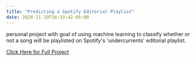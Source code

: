 ```yaml
---
title: "Predicting a Spotify Editorial Playlist"
date: 2020-11-19T16:33:42-05:00
---
```


personal project with goal of using machine learning to classify whether or not a song will be playlisted on Spotify's 'undercurrents' editorial playlist.

[Click Here for Full Project](/official.html)

